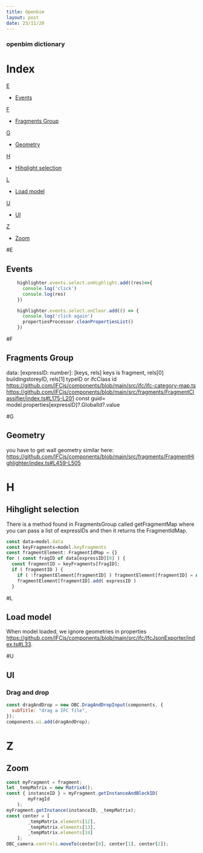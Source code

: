 ```yaml
---
title: Openbim
layout: post
date: 23/11/20
---
```


### openbim dictionary

# Index

[E](#e)

- [Events](#events)

[F](#f)

- [Fragments Group](#fragments)

[G](#g)

- [Geometry](#geometry)
  
[H](#h)

- [Hihglight selection](#highlight)

[L](#l)

- [Load model](#load)

[U](#u)

- [UI](#ui)


[Z](#z)

- [Zoom](#zoom)


#E

## Events

```js
    highlighter.events.select.onHighlight.add((res)=>{
      console.log('click')
      console.log(res)
    })    

    highlighter.events.select.onClear.add(() => {
      console.log('click again')
      propertiesProcessor.cleanPropertiesList()
    })
```

#F

## Fragments Group

data: [expressID: number]: [keys, rels]
keys is fragment, rels[0] buildingstoreyID, rels[1] typeID or ifcClass id 
https://github.com/IFCjs/components/blob/main/src/ifc/ifc-category-map.ts
https://github.com/IFCjs/components/blob/main/src/fragments/FragmentClassifier/index.ts#L175-L201
const guid= model.properties[expressID]?.GlobalId?.value

#G

## Geometry
you have to get wall geometry similar here:
https://github.com/IFCjs/components/blob/main/src/fragments/FragmentHighlighter/index.ts#L459-L505



# H

## Hihglight selection

 There is a method found in FragmentsGroup called getFragmentMap where you can pass a list of expressIDs and then it returns the FragmentIdMap. 
 
```js
const data=model.data
const keyFragments=model.keyFragments
const fragmentElement: FragmentIdMap = {}
for ( const fragID of data[expressID][0] ) {
  const fragmentID = keyFragments[fragID];
  if ( fragmentID ) {
    if ( !fragmentElement[fragmentID] ) fragmentElement[fragmentID] = new Set<string>()
    fragmentElement[fragmentID].add( expressID )
  }
```

#L

## Load model

When model loaded, we ignore geometries in properties
https://github.com/IFCjs/components/blob/main/src/ifc/IfcJsonExporter/index.ts#L33. 

#U

## UI

### Drag and drop

```js
const dragAndDrop = new OBC.DragAndDropInput(components, {
  subTitle: "drag a IFC file",
});
components.ui.add(dragAndDrop);
```



# Z

## Zoom

```js
const myFragment = fragment;
let _tempMatrix = new Matrix4();
const { instanceID } = myFragment.getInstanceAndBlockID(
        myFragId
    );
myFragment.getInstance(instanceID, _tempMatrix);
const center = [
        _tempMatrix.elements[12],
        _tempMatrix.elements[13],
        _tempMatrix.elements[14]
    ];
OBC_camera.controls.moveTo(center[0], center[1], center[2]);
```
